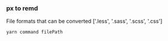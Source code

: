 ### px to remd


File formats that can be converted ['.less', '.sass', '.scss', '.css']

```
yarn command filePath
```